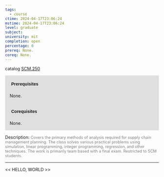 ```yaml
---
tags:
  - course
ctime: 2024-04-17T23:06:24
mstime: 2024-04-17T23:06:24
level: graduate
subject: 
university: mit
completion: open
percentage: 0
prereq: None.
coreq: None.
---
```


catalog [SCM.250](http://student.mit.edu/catalog/mSCMa.html#SCM.250)

<span style="display: block; padding: 15px; background-color: rgb(100, 100, 100, 0.2);"><font id="m_prereq4233_0" style="display: block; font-family: Arial, sans-serif; font-weight: bold; padding: 5px">Prerequisites</font><br><span id="prereq4233_0">None.</span></span>
<span style="display: block; padding: 15px; background-color: rgb(100, 100, 100, 0.2);"><font id="m_coreq4233_0" style="display: block; font-family: Arial, sans-serif; font-weight: bold; padding: 5px">Corequisites</font><br><span id="coreq4233_0">None.</span></span>

<font style="">Description:</font>
<font style="color: grey; font-size: 0.8rem;">Covers the primary methods of analysis required for supply chain management planning. The class solves various practical problems using simulation, linear programming, integer programming, regression, and other techniques. The work is primarily team based with a final exam. Restricted to SCM students.</font>



---

<< HELLO, WORLD >>
